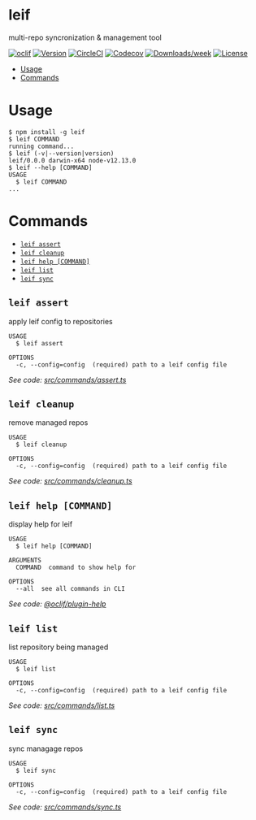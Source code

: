 leif
====

multi-repo syncronization &amp; management tool

[![oclif](https://img.shields.io/badge/cli-oclif-brightgreen.svg)](https://oclif.io)
[![Version](https://img.shields.io/npm/v/leif.svg)](https://npmjs.org/package/leif)
[![CircleCI](https://circleci.com/gh/RasPhilCo/leif/tree/master.svg?style=shield)](https://circleci.com/gh/RasPhilCo/leif/tree/master)
[![Codecov](https://codecov.io/gh/RasPhilCo/leif/branch/master/graph/badge.svg)](https://codecov.io/gh/RasPhilCo/leif)
[![Downloads/week](https://img.shields.io/npm/dw/leif.svg)](https://npmjs.org/package/leif)
[![License](https://img.shields.io/npm/l/leif.svg)](https://github.com/RasPhilCo/leif/blob/master/package.json)

<!-- toc -->
* [Usage](#usage)
* [Commands](#commands)
<!-- tocstop -->
# Usage
<!-- usage -->
```sh-session
$ npm install -g leif
$ leif COMMAND
running command...
$ leif (-v|--version|version)
leif/0.0.0 darwin-x64 node-v12.13.0
$ leif --help [COMMAND]
USAGE
  $ leif COMMAND
...
```
<!-- usagestop -->
# Commands
<!-- commands -->
* [`leif assert`](#leif-assert)
* [`leif cleanup`](#leif-cleanup)
* [`leif help [COMMAND]`](#leif-help-command)
* [`leif list`](#leif-list)
* [`leif sync`](#leif-sync)

## `leif assert`

apply leif config to repositories

```
USAGE
  $ leif assert

OPTIONS
  -c, --config=config  (required) path to a leif config file
```

_See code: [src/commands/assert.ts](https://github.com/RasPhilCo/leif/blob/v0.0.0/src/commands/assert.ts)_

## `leif cleanup`

remove managed repos

```
USAGE
  $ leif cleanup

OPTIONS
  -c, --config=config  (required) path to a leif config file
```

_See code: [src/commands/cleanup.ts](https://github.com/RasPhilCo/leif/blob/v0.0.0/src/commands/cleanup.ts)_

## `leif help [COMMAND]`

display help for leif

```
USAGE
  $ leif help [COMMAND]

ARGUMENTS
  COMMAND  command to show help for

OPTIONS
  --all  see all commands in CLI
```

_See code: [@oclif/plugin-help](https://github.com/oclif/plugin-help/blob/v2.2.1/src/commands/help.ts)_

## `leif list`

list repository being managed

```
USAGE
  $ leif list

OPTIONS
  -c, --config=config  (required) path to a leif config file
```

_See code: [src/commands/list.ts](https://github.com/RasPhilCo/leif/blob/v0.0.0/src/commands/list.ts)_

## `leif sync`

sync managage repos

```
USAGE
  $ leif sync

OPTIONS
  -c, --config=config  (required) path to a leif config file
```

_See code: [src/commands/sync.ts](https://github.com/RasPhilCo/leif/blob/v0.0.0/src/commands/sync.ts)_
<!-- commandsstop -->
